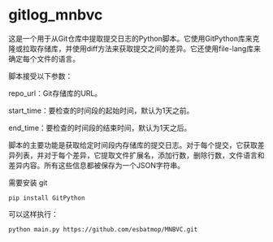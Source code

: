 # gitlog_mnbvc

这是一个用于从Git仓库中提取提交日志的Python脚本。它使用GitPython库来克隆或拉取存储库，并使用diff方法来获取提交之间的差异。它还使用file-lang库来确定每个文件的语言。

脚本接受以下参数：

repo_url：Git存储库的URL。

start_time：要检查的时间段的起始时间，默认为1天之前。

end_time：要检查的时间段的结束时间，默认为1天之后。


脚本的主要功能是获取给定时间段内存储库的提交日志。对于每个提交，它获取差异列表，并对于每个差异，它提取文件扩展名，添加行数，删除行数，文件语言和差异内容。所有这些信息都被保存为一个JSON字符串。

需要安装 git
```
pip install GitPython
```

可以这样执行：
```
python main.py https://github.com/esbatmop/MNBVC.git 
```
